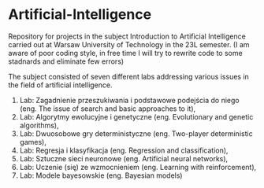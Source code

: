 # Artificial-Intelligence
Repository for projects in the subject Introduction to Artificial Intelligence carried out at Warsaw University of Technology in the 23L semester.
(I am aware of poor coding style, in free time I will try to rewrite code to some stadnards and eliminate few errors)

The subject consisted of seven different labs addressing various issues in the field of artificial intelligence.
1. Lab: Zagadnienie przeszukiwania i podstawowe podejścia do niego (eng. The issue of search and basic approaches to it),
2. Lab: Algorytmy ewolucyjne i genetyczne (eng. Evolutionary and genetic algorithms),
3. Lab: Dwuosobowe gry deterministyczne (eng. Two-player deterministic games),
4. Lab: Regresja i klasyfikacja (eng. Regression and classification),
5. Lab: Sztuczne sieci neuronowe (eng. Artificial neural networks),
6. Lab: Uczenie (się) ze wzmocnieniem (eng. Learning with reinforcement),
7. Lab: Modele bayesowskie (eng. Bayesian models)
